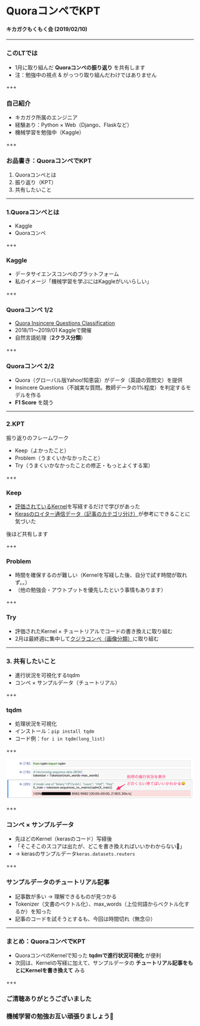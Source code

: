 # QuoraコンペでKPT
#### キカガクもくもく会 (2019/02/10)

---

### このLTでは

- 1月に取り組んだ **Quoraコンペの振り返り** を共有します
- 注：勉強中の視点 & がっつり取り組んだわけではありません

+++

### 自己紹介

- キカガク所属のエンジニア
- 経験あり：Python × Web（Django、Flaskなど）
- 機械学習を勉強中（Kaggle）

+++

### お品書き：QuoraコンペでKPT

1. Quoraコンペとは
2. 振り返り（KPT）
3. 共有したいこと

---

### 1.Quoraコンペとは

- Kaggle
- Quoraコンペ

+++

### Kaggle

- データサイエンスコンペのプラットフォーム
- 私のイメージ「機械学習を学ぶにはKaggleがいいらしい」

+++

### Quoraコンペ 1/2

- [Quora Insincere Questions Classification](https://www.kaggle.com/c/quora-insincere-questions-classification)
- 2018/11〜2019/01 Kaggleで開催
- 自然言語処理（**2クラス分類**）

+++

### Quoraコンペ 2/2

- Quora（グローバル版Yahoo!知恵袋）がデータ（英語の質問文）を提供
- Insincere Questions（不誠実な質問。教師データの1%程度）を判定するモデルを作る
- **F1 Score** を競う

---

### 2.KPT

振り返りのフレームワーク

- Keep（よかったこと）
- Problem（うまくいかなかったこと）
- Try（うまくいかなかったことの修正・もっとよくする案）

+++

### Keep

- [評価されているKernel](https://www.kaggle.com/sudalairajkumar/a-look-at-different-embeddings)を写経するだけで学びがあった
- [Kerasのロイター通信データ（記事のカテゴリ分け）](http://cedro3.com/ai/keras-mlp-reuters/)が参考にできることに気づいた

後ほど共有します

+++

### Problem

- 時間を確保するのが難しい（Kernelを写経した後、自分で試す時間が取れず。。）
- （他の勉強会・アウトプットを優先したという事情もあります）

+++

### Try

- 評価されたKernel × チュートリアルでコードの書き換えに取り組む
- 2月は最終週に集中して[クジラコンペ（画像分類）](https://www.kaggle.com/c/humpback-whale-identification)に取り組む

---

### 3. 共有したいこと

- 進行状況を可視化するtqdm
- コンペ × サンプルデータ（チュートリアル）

+++

### tqdm

- 処理状況を可視化
- インストール：`pip install tqdm`
- コード例：`for i in tqdm(long_list)`

+++

![tqdmを使った例（Tokenizerでかかる時間が把握できた）](kikamoku_Feb_quora_kpt/assets/tqdm_image.png)

+++

### コンペ × サンプルデータ

- 先ほどのKernel（kerasのコード）写経後
- 「そこそこのスコアは出たが、どこを書き換えればいいかわからない🤨」
- → kerasのサンプルデータ`keras.datasets.reuters`

+++

### サンプルデータのチュートリアル記事

- 記事数が多い → 理解できるものが見つかる
- Tokenizer（文書のベクトル化）、max_words（上位何語からベクトル化するか）を知った
- 記事のコードを試そうとするも、今回は時間切れ（無念😖）

---

### まとめ：QuoraコンペでKPT

- QuoraコンペのKernelで知った **tqdmで進行状況可視化** が便利
- 次回は、Kernelの写経に加えて、サンプルデータの **チュートリアル記事をもとにKernelを書き換えて** みる

+++

### ご清聴ありがとうございました
### 機械学習の勉強お互い頑張りましょう💪
